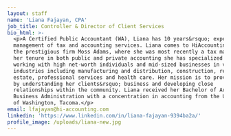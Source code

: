 ```yaml
---
layout: staff
name: 'Liana Fajayan, CPA'
job_title: Controller & Director of Client Services
bio_html: >-
  <p>A Certified Public Accountant (WA), Liana has 10 years&rsquo; experience in
  management of tax and accounting services. Liana comes to HiAccounting from
  the prestigious firm Moss Adams, where she was most recently a tax manager. In
  her tenure in both public and private accounting she has specialized in
  working with high net-worth individuals and mid-sized businesses in various
  industries including manufacturing and distribution, construction, real
  estate, professional services and health care. Her mission is to provide value
  by understanding her clients&rsquo; business and developing close
  relationships within the community. Liana received her Bachelor of Arts in
  Business Administration with a concentration in accounting from the University
  of Washington, Tacoma.</p>
email: lfajayan@hi-accounting.com
linkedin: 'https://www.linkedin.com/in/liana-fajayan-9394ba2a/'
profile_image: /uploads/liana-new.jpg
---
```



